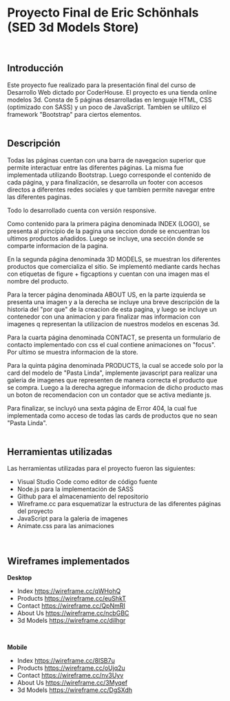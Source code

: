<h1> Proyecto Final de Eric Schönhals (SED 3d Models Store)</h1>
<br>

<h2>Introducción</h2>

Este proyecto fue realizado para la presentación final del curso de Desarrollo Web dictado por CoderHouse.
El proyecto es una tienda online modelos 3d. Consta de 5 páginas desarrolladas en lenguaje HTML, CSS (optimizado con SASS) y un poco de JavaScript.
Tambien se ultilizo el framework "Bootstrap" para ciertos elementos.
<br>
<br>

<h2>Descripción</h2>

Todas las páginas cuentan con una barra de navegacion superior que permite interactuar entre las diferentes páginas. La misma fue implementada utilizando Bootstrap.
Luego corresponde el contenido de cada página, y para finalización, se desarrolla un footer con accesos directos a diferentes redes sociales y que tambien permite navegar entre las diferentes paginas.

Todo lo desarrollado cuenta con versión responsive.

Como contenido para la primera página denominada INDEX (LOGO), se presenta al principio de la pagina una seccion donde se encuentran los ultimos productos añadidos.
Luego se incluye, una sección donde se comparte informacion de la pagina.

En la segunda página denominada 3D MODELS, se muestran los diferentes productos que comercializa el sitio. Se implementó mediante cards hechas con etiquetas de figure + figcaptions  y cuentan con una imagen mas el nombre del producto.

Para la tercer página denominada ABOUT US, en la parte izquierda se presenta una imagen y a la derecha se incluye una breve descripción de la historia del "por que" de la creacion de esta pagina, y luego se incluye un contenedor con una animacion y para finalizar mas informacion con imagenes q representan la utilizacion de nuestros modelos en escenas 3d.

Para la cuarta página denominada CONTACT, se presenta un formulario de contacto implementado con css el cual contiene animaciones on "focus". Por ultimo se muestra informacion de la store.

Para la quinta página denominada PRODUCTS, la cual se accede solo por la card del modelo de "Pasta Linda", implemente javascript para realizar una galeria de imagenes que representen de manera correcta el producto que se compra. Luego a la derecha agregue informacion de dicho producto mas un boton de recomendacion con un contador que se activa mediante js.

Para finalizar, se incluyó una sexta página de Error 404, la cual fue implementada como acceso de todas las cards de productos que no sean "Pasta Linda".
<br>
<br>

<h2>Herramientas utilizadas</h2>

Las herramientas utilizadas para el proyecto fueron las siguientes:
- Visual Studio Code como editor de código fuente
- Node.js para la implementación de SASS
- Github para el almacenamiento del repositorio
- Wireframe.cc para esquematizar la estructura de las diferentes páginas del proyecto
- JavaScript para la galeria de imagenes
- Animate.css para las animaciones
<br>

<h2>Wireframes implementados</h2>

**Desktop**
- Index			https://wireframe.cc/qWHohQ
- Products		https://wireframe.cc/euShkT
- Contact		https://wireframe.cc/QpNmRI
- About Us		https://wireframe.cc/ncbGBC
- 3d Models 	https://wireframe.cc/diIhgr
<br>

**Mobile**
- Index			https://wireframe.cc/8ISB7u
- Products		https://wireframe.cc/oUjq2u
- Contact		https://wireframe.cc/nv3Uyv
- About Us		https://wireframe.cc/3Myqef
- 3d Models 	https://wireframe.cc/DgSXdh